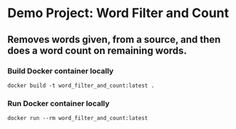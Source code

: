 # Demo Project: Word Filter and Count
## Removes words given, from a source, and then does a word count on remaining words.

### Build Docker container locally
`docker build -t word_filter_and_count:latest .`

### Run Docker container locally
`docker run --rm word_filter_and_count:latest`